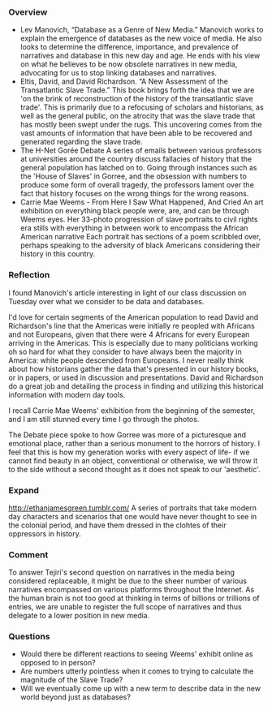 ### Overview
* Lev Manovich, “Database as a Genre of New Media.” 
Manovich works to explain the emergence of databases as the new voice of media. He also looks to determine the difference, importance, and prevalence of narratives and database in this new day and age. He ends with his view on what he believes to be now obsolete narratives in new media, advocating for us to stop linking databases and narratives. 
* Eltis, David, and David Richardson. “A New Assessment of the Transatlantic Slave Trade.” 
This book brings forth the idea that we are 'on the brink of reconstruction of the history of the transatlantic slave trade'. This is primarily due to a refocusing of scholars and historians, as well as the general public, on the atrocity that was the slave trade that has mostly been swept under the rugs. This uncovering comes from the vast amounts of information that have been able to be recovered and generated regarding the slave trade. 
* The H-Net Gorée Debate 
A series of emails between various professors at universities around the country discuss fallacies of history that the general population has latched on to. Going through instances such as the 'House of Slaves' in Gorree, and the obsession with numbers to produce some form of overall tragedy, the professors lament over the fact that history focuses on the wrong things for the wrong reasons.
* Carrie Mae Weems - From Here I Saw What Happened, And Cried
An art exhibition on everything black people were, are, and can be through Weems eyes. Her 33-photo progression of slave portraits to civil rights era stills with everything in between work to encompass the African American narrative Each portrait has sections of a poem scribbled over, perhaps speaking to the adversity of black Americans considering their history in this country.

### Reflection
I found Manovich's article interesting in light of our class discussion on Tuesday over what we consider to be data and databases.

I'd love for certain segments of the American population to read David and Richardson's line that the Americas were initially re peopled with Africans and not Europeans, given that there were 4 Africans for every European arriving in the Americas. This is especially due to many politicians working oh so hard for what they consider to have always been the majority in America: white people descended from Europeans. I never really think about how historians gather the data that's presented in our history books, or in papers, or used in discussion and presentations. David and Richardson do a great job and detailing the process in finding and utilizing this historical information with modern day tools. 

I recall Carrie Mae Weems' exhibition from the beginning of the semester, and I am still stunned every time I go through the photos.

The Debate piece spoke to how Gorree was more of a picturesque and emotional place, rather than a serious monument to the horrors of history. I feel that this is how my generation works with every aspect of life- if we cannot find beauty in an object, conventional or otherwise, we will throw it to the side without a second thought as it does not speak to our 'aesthetic'. 
### Expand
http://ethanjamesgreen.tumblr.com/
A series of portraits that take modern day characters and scenarios that one would have never thought to see in the colonial period, and have them dressed in the clohtes of their oppressors in history.
### Comment
To answer Tejiri's second question on narratives in the media being considered replaceable, it might be due to the sheer number of various narratives encompassed on various platforms throughout the Internet. As the human brain is not too good at thinking in terms of billions or trillions of entries, we are unable to register the full scope of narratives and thus delegate to a lower position in new media. 
### Questions
* Would there be different reactions to seeing Weems' exhibit online as opposed to in person?
* Are numbers utterly pointless when it comes to trying to calculate the magnitude of the Slave Trade?
* Will we eventually come up with a new term to describe data in the new world beyond just as databases?
